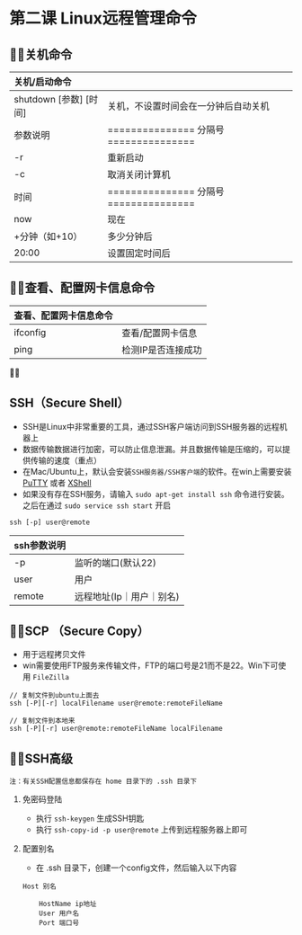 # 第二课 Linux远程管理命令

## 关机命令

| 关机/启动命令 |  |
| :--- | :--- |
| shutdown \[参数\] \[时间\] | 关机，不设置时间会在一分钟后自动关机 |
| 参数说明 | ===============  分隔号 =============== |
| -r | 重新启动 |
| -c | 取消关闭计算机 |
| 时间 | ===============  分隔号 =============== |
| now | 现在 |
| +分钟（如+10） | 多少分钟后 |
| 20:00 | 设置固定时间后 |

## 查看、配置网卡信息命令

| 查看、配置网卡信息命令 |  |
| :--- | :--- |
| ifconfig | 查看/配置网卡信息 |
| ping | 检测IP是否连接成功 |



## SSH（Secure Shell）

* SSH是Linux中非常重要的工具，通过SSH客户端访问到SSH服务器的远程机器上
* 数据传输数据进行加密，可以防止信息泄漏。并且数据传输是压缩的，可以提供传输的速度（重点）
* 在Mac/Ubuntu上，默认会安装`SSH服务器/SSH客户端`的软件。在win上需要安装 [PuTTY](https://the.earth.li/~sgtatham/putty/latest/w64/putty-64bit-0.73-installer.msi) 或者 [XShell](https://www.xshellcn.com/)
* 如果没有存在SSH服务，请输入 `sudo apt-get install ssh` 命令进行安装。之后在通过 `sudo service ssh start` 开启

```text
ssh [-p] user@remote
```

| ssh参数说明 |  |
| :--- | :--- |
| -p | 监听的端口\(默认22\) |
| user | 用户 |
| remote | 远程地址\(Ip｜用户｜别名\) |

## SCP （Secure Copy）

* 用于远程拷贝文件
* win需要使用FTP服务来传输文件，FTP的端口号是21而不是22。Win下可使用 `FileZilla`

```text
// 复制文件到ubuntu上面去
ssh [-P][-r] localFilename user@remote:remoteFileName
```

```text
// 复制文件到本地来
ssh [-P][-r] user@remote:remoteFileName localFilename
```

## SSH高级

```text
注：有关SSH配置信息都保存在 home 目录下的 .ssh 目录下
```

1. 免密码登陆
   * 执行 `ssh-keygen` 生成SSH钥匙
   * 执行 `ssh-copy-id -p user@remote` 上传到远程服务器上即可
2. 配置别名

   * 在 .ssh 目录下，创建一个config文件，然后输入以下内容

   ```text
   Host 别名

       HostName ip地址
       User 用户名
       Port 端口号
   ```

